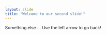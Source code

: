 ```yaml
---
layout: slide
title: "Welcome to our second slide!"
---
```

Something else ...
Use the left arrow to go back!
